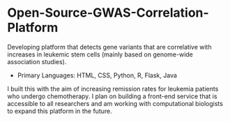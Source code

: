 # Open-Source-GWAS-Correlation-Platform
Developing platform that detects gene variants that are correlative with increases in leukemic stem cells (mainly based on genome-wide association studies). 
- Primary Languages: HTML, CSS, Python, R, Flask, Java 

I built this with the aim of increasing remission rates for leukemia patients who undergo chemotherapy. I plan on building a front-end service that is accessible to all researchers and am working with computational biologists to expand this platform in the future. 
 
 
 
